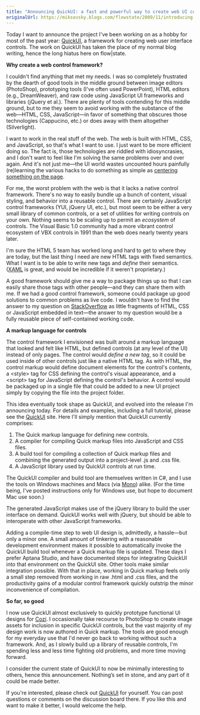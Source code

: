 ```yaml
---
title: "Announcing QuickUI: a fast and powerful way to create web UI controls"
originalUrl: https://miksovsky.blogs.com/flowstate/2009/11/introducing-quickui-a-tool-for-creating-web-ui.html
---
```


<p>
  Today I want to announce the project I&#39;ve been working on as a hobby for
  most of the past year: <a href="https://quickui.org">QuickUI</a>, a framework
  for creating web user interface controls. The work on QuickUI has taken the
  place of my normal blog writing, hence the long hiatus here on flow|state.
</p>
<p>
  <strong>Why create a web control framework?<br /></strong>
</p>
<p></p>
<p>
  I couldn&#39;t find anything that met my needs. I was so completely frustrated
  by the dearth of good tools in the middle ground between image editors
  (PhotoShop), prototyping tools (I&#39;ve often used PowerPoint), HTML editors
  (e.g., DreamWeaver), and raw code using JavaScript UI frameworks and libraries
  (jQuery et al.). There are plenty of tools contending for this middle ground,
  but to me they seem to avoid working with the substance of the web—HTML, CSS,
  JavaScript—in favor of something that obscures those technologies (Cappucino,
  etc.) or does away with them altogether (Silverlight).
</p>
<p>
  I want to work in the real stuff of the web. The web is built with HTML, CSS,
  and JavaScript, so that&#39;s what I want to use. I just want to be more
  efficient doing so. The fact is, those technologies are riddled with
  idiosyncrasies, and I don&#39;t want to feel like I&#39;m solving the same
  problems over and over again. And it&#39;s not just me—the UI world wastes
  uncounted hours painfully (re)learning the various hacks to do something as
  simple as
  <a href="http://stackoverflow.com/questions/148251/css-centering-tricks"
    >centering something on the page</a
  >.
</p>
<p>
  For me, the worst problem with the web is that it lacks a native control
  framework. There&#39;s no way to easily bundle up a bunch of content, visual
  styling, and behavior into a reusable control. There are certainly JavaScript
  control frameworks (YUI, jQuery UI, etc.), but most seem to be either a very
  small library of common controls, or a set of utilities for writing controls
  on your own. Nothing seems to be scaling up to permit an <em>ecosystem </em>of
  controls. The Visual Basic 1.0 community had a more vibrant control ecosystem
  of VBX controls in 1991 than the web does nearly twenty years later.
</p>
<p>
  I&#39;m sure the HTML 5 team has worked long and hard to get to where they are
  today, but the last thing I need are new HTML tags with fixed semantics. What
  I want is to be able to write new tags and <em>define </em>their semantics.
  (<a href="http://msdn.microsoft.com/en-us/library/ms752059.aspx">XAML</a> is
  great, and would be incredible if it weren&#39;t proprietary.)
</p>
<p>
  A good framework should give me a way to package things up so that I can
  easily share those tags with other people—and they can share them with me. If
  we had a good control framework, someone could package up good solutions to
  common problems as live code. I wouldn&#39;t have to find the answer to my
  question on <a href="http://www.stackoverflow.com">StackOverflow</a> as little
  fragments of HTML, CSS or JavaScript embedded in text—the answer to my
  question would be a fully reusable piece of self-contained working code.
</p>
<p>
  <strong>A markup language for controls<br /></strong>
</p>
<p>
  The control framework I envisioned was built around a markup language that
  looked and felt like HTML, but defined controls (at any level of the UI)
  instead of only pages. The control would <em>define a new tag</em>, so it
  could be used inside of other controls just like a native HTML tag. As with
  HTML, the control markup would define document elements for the control&#39;s
  contents, a &lt;style&gt; tag for CSS defining the control&#39;s visual
  appearance, and a &lt;script&gt; tag for JavaScript defining the control&#39;s
  behavior. A control would be packaged up in a single file that could be added
  to a new UI project simply by copying the file into the project folder.
</p>
<p>
  This idea eventually took shape as QuickUI, and evolved into the release
  I&#39;m announcing today. For details and examples, including a full tutorial,
  please see the <a href="https://quickui.org">QuickUI</a> site. Here I&#39;ll
  simply mention that QuickUI currently comprises:
</p>
<ol>
  <li>The Quick markup language for defining new controls.</li>
  <li>
    A compiler for compiling Quick markup files into JavaScript and CSS files.
  </li>
  <li>
    A build tool for compiling a collection of Quick markup files and combining
    the generated output into a project-level .js and .css file.
  </li>
  <li>A JavaScript library used by QuickUI controls at run time.</li>
</ol>
<p></p>
<p>
  The QuickUI compiler and build tool are themselves written in C#, and I use
  the tools on Windows machines and Macs (via
  <a href="http://www.mono-project.com">Mono</a>) alike. (For the time being,
  I&#39;ve posted instructions only for Windows use, but hope to document Mac
  use soon.)
</p>
<p>
  The generated JavaScript makes use of the jQuery library to build the user
  interface on demand. QuickUI works well with jQuery, but should be able to
  interoperate with other JavaScript frameworks.
</p>
<p>
  Adding a compile-time step to web UI design is, admittedly, a hassle—but only
  a minor one. A small amount of tinkering with a reasonable development
  environment makes it possible to automatically invoke the QuickUI build tool
  whenever a Quick markup file is updated. These days I prefer Aptana Studio,
  and have documented steps for integrating QuickUI into that environment on the
  QuickUI site. Other tools make similar integration possible. With that in
  place, working in Quick markup feels only a small step removed from working in
  raw .html and .css files, and the productivity gains of a modular control
  framework quickly outstrip the minor inconvenience of compilation.
</p>
<p></p>
<p></p>
<p>
  <strong>So far, so good<br /></strong>
</p>
<p>
  I now use QuickUI almost exclusively to quickly prototype functional UI
  designs for <a href="http://www.cozi.com">Cozi</a>. I occasionally take
  recourse to PhotoShop to create image assets for inclusion in specific QuickUI
  controls, but the vast majority of my design work is now authored in Quick
  markup. The tools are good enough for my everyday use that I&#39;d never go
  back to working without such a framework. And, as I slowly build up a library
  of reusable controls, I&#39;m spending less and less time fighting old
  problems, and more time moving forward.
</p>
<p>
  I consider the current state of QuickUI to now be minimally interesting to
  others, hence this announcement. Nothing’s set in stone, and any part of it
  could be made better.
</p>
<p>
  If you&#39;re interested, please check out
  <a href="https://quickui.org">QuickUI</a> for yourself. You can post questions
  or comments on the discussion board there. If you like this and want to make
  it better, I would welcome the help.
</p>
